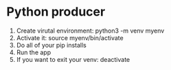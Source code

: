 # Python producer

1. Create virutal environment: python3 -m venv myenv
1. Activate it: source myenv/bin/activate
1. Do all of your pip installs
1. Run the app
1. If you want to exit your venv: deactivate